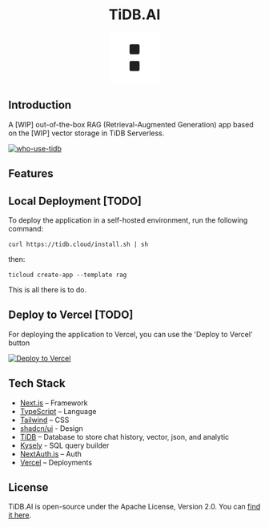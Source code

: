 
<div align="center">
<h1>TiDB.AI</h1>
  <a href='https://tidb.cloud/?utm_source=github&utm_medium=tidb.ai'>
    <img src="/www/public/nextra/icon-light.svg" alt="TiDB.AI" height=100></img>
  </a>
</div>

## Introduction
A [WIP] out-of-the-box RAG (Retrieval-Augmented Generation) app based on the [WIP] vector storage in TiDB Serverless.

[![who-use-tidb](https://github.com/pingcap/tidb.ai/assets/1237528/0784e26e-8392-4bbe-bda1-6a680b12a805)](url)


## Features

## Local Deployment [TODO]
To deploy the application in a self-hosted environment, run the following command:

```shell
curl https://tidb.cloud/install.sh | sh
```
then:
```shell
ticloud create-app --template rag
```

This is all there is to do.

## Deploy to Vercel [TODO]
For deploying the application to Vercel, you can use the 'Deploy to Vercel' button

[![Deploy to Vercel](https://vercel.com/button)](https://vercel.com/import/project?template=YOUR_GITHUB_REPOSITORY_URL)


## Tech Stack
- [Next.js](https://nextjs.org/) – Framework
- [TypeScript](https://www.typescriptlang.org/) – Language
- [Tailwind](https://tailwindcss.com/) – CSS
- [shadcn/ui](https://ui.shadcn.com/) - Design
- [TiDB](https://tidb.cloud/) – Database to store chat history, vector, json, and analytic
- [Kysely](https://kysely.dev/) - SQL query builder
- [NextAuth.js](https://next-auth.js.org/) – Auth
- [Vercel](https://vercel.com/) – Deployments

## License
TiDB.AI is open-source under the Apache License, Version 2.0. You can [find it here](/LICENSE.txt).
